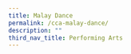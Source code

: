```yaml
---
title: Malay Dance
permalink: /cca-malay-dance/
description: ""
third_nav_title: Performing Arts
---
```

